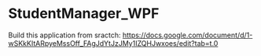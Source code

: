 # StudentManager_WPF

Build this application from sractch: 
https://docs.google.com/document/d/1-wSKkKItARpyeMssOff_FAgJdYtJzJMy1IZQHJwxoes/edit?tab=t.0
